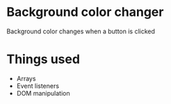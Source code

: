 # Background color changer
Background color changes when a button is clicked

# Things used
- Arrays
- Event listeners
- DOM manipulation